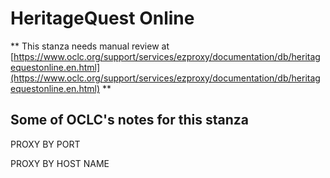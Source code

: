 # HeritageQuest Online
** This stanza needs manual review at [https://www.oclc.org/support/services/ezproxy/documentation/db/heritagequestonline.en.html](https://www.oclc.org/support/services/ezproxy/documentation/db/heritagequestonline.en.html) **

## Some of OCLC's notes for this stanza

PROXY BY PORT

PROXY BY HOST NAME

